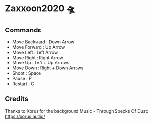 # Zaxxoon2020 🛸

## Commands
- Move Backward : Down Arrow
- Move Forward  : Up Arrow
- Move Left     : Left Arrow
- Move Right    : Right Arrow
- Move Up       : Left + Up Arrows
- Move Down     : Right + Down Arrows
- Shoot         : Space
- Pause         : P
- Restart       : C

## Credits
Thanks to Xorus for the background Music - Through Specks Of Dust: https://xorus.audio/